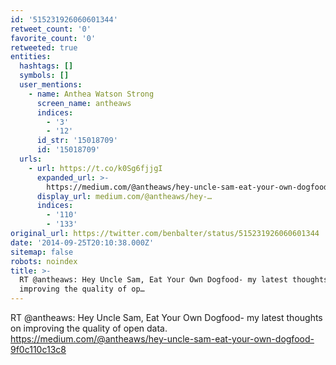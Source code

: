 ```yaml
---
id: '515231926060601344'
retweet_count: '0'
favorite_count: '0'
retweeted: true
entities:
  hashtags: []
  symbols: []
  user_mentions:
    - name: Anthea Watson Strong
      screen_name: antheaws
      indices:
        - '3'
        - '12'
      id_str: '15018709'
      id: '15018709'
  urls:
    - url: https://t.co/k0Sg6fjjgI
      expanded_url: >-
        https://medium.com/@antheaws/hey-uncle-sam-eat-your-own-dogfood-9f0c110c13c8
      display_url: medium.com/@antheaws/hey-…
      indices:
        - '110'
        - '133'
original_url: https://twitter.com/benbalter/status/515231926060601344
date: '2014-09-25T20:10:38.000Z'
sitemap: false
robots: noindex
title: >-
  RT @antheaws: Hey Uncle Sam, Eat Your Own Dogfood- my latest thoughts on
  improving the quality of op…
---
```


RT @antheaws: Hey Uncle Sam, Eat Your Own Dogfood- my latest thoughts on improving the quality of open data.  https://medium.com/@antheaws/hey-uncle-sam-eat-your-own-dogfood-9f0c110c13c8
